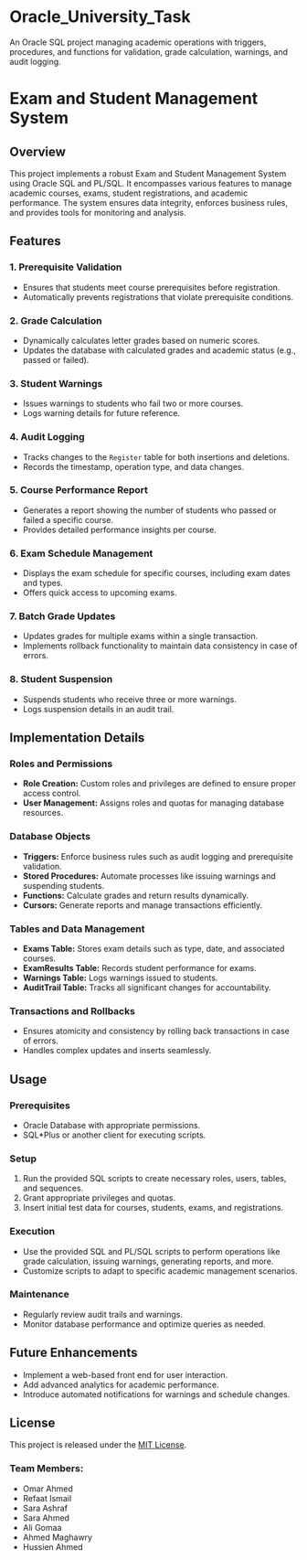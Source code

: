 # Oracle_University_Task
An Oracle SQL project managing academic operations with triggers, procedures, and functions for validation, grade calculation, warnings, and audit logging.
# Exam and Student Management System

## Overview
This project implements a robust Exam and Student Management System using Oracle SQL and PL/SQL. It encompasses various features to manage academic courses, exams, student registrations, and academic performance. The system ensures data integrity, enforces business rules, and provides tools for monitoring and analysis.

## Features

### 1. Prerequisite Validation
- Ensures that students meet course prerequisites before registration.
- Automatically prevents registrations that violate prerequisite conditions.

### 2. Grade Calculation
- Dynamically calculates letter grades based on numeric scores.
- Updates the database with calculated grades and academic status (e.g., passed or failed).

### 3. Student Warnings
- Issues warnings to students who fail two or more courses.
- Logs warning details for future reference.

### 4. Audit Logging
- Tracks changes to the `Register` table for both insertions and deletions.
- Records the timestamp, operation type, and data changes.

### 5. Course Performance Report
- Generates a report showing the number of students who passed or failed a specific course.
- Provides detailed performance insights per course.

### 6. Exam Schedule Management
- Displays the exam schedule for specific courses, including exam dates and types.
- Offers quick access to upcoming exams.

### 7. Batch Grade Updates
- Updates grades for multiple exams within a single transaction.
- Implements rollback functionality to maintain data consistency in case of errors.

### 8. Student Suspension
- Suspends students who receive three or more warnings.
- Logs suspension details in an audit trail.

## Implementation Details

### Roles and Permissions
- **Role Creation:** Custom roles and privileges are defined to ensure proper access control.
- **User Management:** Assigns roles and quotas for managing database resources.

### Database Objects
- **Triggers:** Enforce business rules such as audit logging and prerequisite validation.
- **Stored Procedures:** Automate processes like issuing warnings and suspending students.
- **Functions:** Calculate grades and return results dynamically.
- **Cursors:** Generate reports and manage transactions efficiently.

### Tables and Data Management
- **Exams Table:** Stores exam details such as type, date, and associated courses.
- **ExamResults Table:** Records student performance for exams.
- **Warnings Table:** Logs warnings issued to students.
- **AuditTrail Table:** Tracks all significant changes for accountability.

### Transactions and Rollbacks
- Ensures atomicity and consistency by rolling back transactions in case of errors.
- Handles complex updates and inserts seamlessly.

## Usage

### Prerequisites
- Oracle Database with appropriate permissions.
- SQL*Plus or another client for executing scripts.

### Setup
1. Run the provided SQL scripts to create necessary roles, users, tables, and sequences.
2. Grant appropriate privileges and quotas.
3. Insert initial test data for courses, students, exams, and registrations.

### Execution
- Use the provided SQL and PL/SQL scripts to perform operations like grade calculation, issuing warnings, generating reports, and more.
- Customize scripts to adapt to specific academic management scenarios.

### Maintenance
- Regularly review audit trails and warnings.
- Monitor database performance and optimize queries as needed.

## Future Enhancements
- Implement a web-based front end for user interaction.
- Add advanced analytics for academic performance.
- Introduce automated notifications for warnings and schedule changes.

## License
This project is released under the [MIT License](LICENSE).

### Team Members:
- Omar Ahmed
- Refaat Ismail
- Sara Ashraf
- Sara Ahmed 
- Ali Gomaa
- Ahmed Maghawry
- Hussien Ahmed

